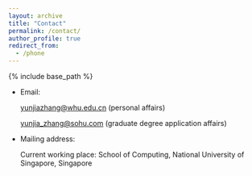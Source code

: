 ```yaml
---
layout: archive
title: "Contact"
permalink: /contact/
author_profile: true
redirect_from:
  - /phone
---
```


{% include base_path %}

* Email: 

  yunjiazhang@whu.edu.cn (personal affairs)
  
  yunjia_zhang@sohu.com (graduate degree application affairs)
  
* Mailing address:
  
  Current working place: School of Computing, National University of Singapore, Singapore
